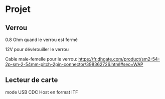 # Projet

## Verrou
  
  0.8 Ohm quand le verrou est fermé
  
  12V pour dévérouiller le verrou
  
  Cable male-femelle pour le verrou:
  https://fr.dhgate.com/product/sm2-54-2p-sm-2-54mm-pitch-2pin-connector/398362726.html#seo=WAP
  
## Lecteur de carte

  mode USB CDC Host en format ITF

